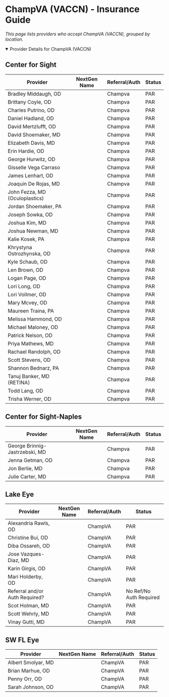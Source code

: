 # ChampVA (VACCN) - Insurance Guide

*This page lists providers who accept ChampVA (VACCN), grouped by location.*

<details open><summary>Provider Details for ChampVA (VACCN)</summary>

## Center for Sight

| Provider | NextGen Name | Referral/Auth | Status |
|----------|-------------|--------------|--------|
| Bradley Middaugh, OD |  | Champva | PAR |
| Brittany Coyle, OD |  | Champva | PAR |
| Charles Putrino, OD |  | Champva | PAR |
| Daniel Hadland, OD |  | Champva | PAR |
| David Mertzlufft, OD |  | Champva | PAR |
| David Shoemaker, MD |  | Champva | PAR |
| Elizabeth Davis, MD |  | Champva | PAR |
| Erin Hardie, OD |  | Champva | PAR |
| George Hurwitz, OD |  | Champva | PAR |
| Gisselle Vega Carraso |  | Champva | PAR |
| James Lenhart, OD |  | Champva | PAR |
| Joaquin De Rojas, MD |  | Champva | PAR |
| John Fezza, MD (Oculoplastics) |  | Champva | PAR |
| Jordan Shoemaker, PA |  | Champva | PAR |
| Joseph Sowka, OD |  | Champva | PAR |
| Joshua Kim, MD |  | Champva | PAR |
| Joshua Newman, MD |  | Champva | PAR |
| Kalie Kosek, PA |  | Champva | PAR |
| Khrystyna Ostrozhynska, OD |  | Champva | PAR |
| Kyle Schaub, OD |  | Champva | PAR |
| Len Brown, OD |  | Champva | PAR |
| Logan Page, OD |  | Champva | PAR |
| Lori Long, OD |  | Champva | PAR |
| Lori Vollmer, OD |  | Champva | PAR |
| Mary Mcvey, OD |  | Champva | PAR |
| Maureen Traina, PA |  | Champva | PAR |
| Melissa Hammond, OD |  | Champva | PAR |
| Michael Maloney, OD |  | Champva | PAR |
| Patrick Nelson, OD |  | Champva | PAR |
| Priya Mathews, MD |  | Champva | PAR |
| Rachael Randolph, OD |  | Champva | PAR |
| Scott Stevens, OD |  | Champva | PAR |
| Shannon Bednarz, PA |  | Champva | PAR |
| Tanuj Banker, MD (RETINA) |  | Champva | PAR |
| Todd Lang, OD |  | Champva | PAR |
| Trisha Werner, OD |  | Champva | PAR |

## Center for Sight-Naples

| Provider | NextGen Name | Referral/Auth | Status |
|----------|-------------|--------------|--------|
| George Brinnig-Jastrzebski, MD |  | Champva | PAR |
| Jenna Getman, OD |  | Champva | PAR |
| Jon Berlie, MD |  | Champva | PAR |
| Julie Carter, MD |  | Champva | PAR |

## Lake Eye 

| Provider | NextGen Name | Referral/Auth | Status |
|----------|-------------|--------------|--------|
| Alexandria Rawls, OD |  | ChampVA | PAR |
| Christine Bui, OD |  | ChampVA | PAR |
| Diba Ossareh, OD |  | ChampVA | PAR |
| Jose Vazques-Diaz, MD |  | ChampVA | PAR |
| Karin Girgis, OD |  | ChampVA | PAR |
| Mari Holderby, OD |  | ChampVA | PAR |
| Referral and/or Auth Required? |  | ChampVA | No Ref/No Auth Required |
| Scot Holman, MD |  | ChampVA | PAR |
| Scott Wehrly, MD |  | ChampVA | PAR |
| Vinay Gutti, MD |  | ChampVA | PAR |

## SW FL Eye

| Provider | NextGen Name | Referral/Auth | Status |
|----------|-------------|--------------|--------|
| Albert Smolyar, MD |  | ChampVA | PAR |
| Brian Marhue, OD |  | ChampVA | PAR |
| Penny Orr, OD |  | ChampVA | PAR |
| Sarah Johnson, OD |  | ChampVA | PAR |

</details>

